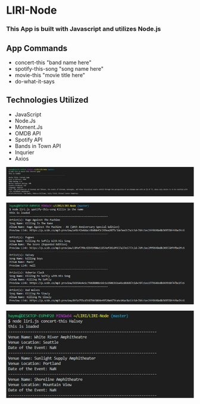 # LIRI-Node



### This App is built with Javascript and utilizes Node.js

## App Commands
* concert-this "band name here"
* spotify-this-song "song name here"
* movie-this "movie title here"
* do-what-it-says 



## Technologies Utilized 
  * JavaScript
  * Node.Js
  * Moment.Js
  * OMDB API
  * Spotify API
  * Bands in Town API
  * Inqurier
  * Axios 
  
![movie-this](https://github.com/hayjmuir/LIRI-Node/blob/master/images/Annotation%202020-04-08%20151641.jpg)

![spotify-this-song](https://github.com/hayjmuir/LIRI-Node/blob/master/images/Annotation%202020-04-08%20151818.jpg)

![concert-this](https://github.com/hayjmuir/LIRI-Node/blob/master/images/Annotation%202020-04-08%20151916.jpg)
  
  
